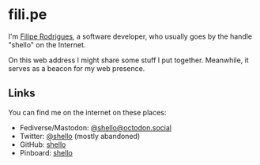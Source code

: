 # fili.pe

I'm [Filipe Rodrigues](/about.html "About me"), a software developer,
who usually goes by the handle "shello" on the Internet.

On this web address I might share some stuff I put together.
Meanwhile, it serves as a beacon for my web presence.

## Links

You can find me on the internet on these places:

- Fediverse/Mastodon: <a href="https://octodon.social/@shello" rel="me">@shello@octodon.social</a>
- Twitter: [@shello](https://twitter.com/shello) (mostly abandoned)
- GitHub: [shello](https://github.com/shello)
- Pinboard: [shello](https://pinboard.in/u:shello)

